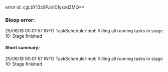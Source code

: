 error id: cgLbY13z9PJe1CIyxxdZMQ==
### Bloop error:

25/06/18 00:01:57 INFO TaskSchedulerImpl: Killing all running tasks in stage 10: Stage finished
#### Short summary: 

25/06/18 00:01:57 INFO TaskSchedulerImpl: Killing all running tasks in stage 10: Stage finished